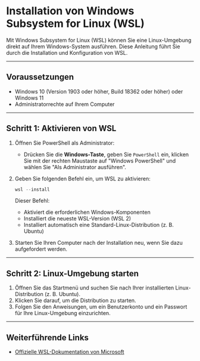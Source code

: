 # Installation von Windows Subsystem for Linux (WSL)

Mit Windows Subsystem for Linux (WSL) können Sie eine Linux-Umgebung direkt auf Ihrem Windows-System ausführen. Diese Anleitung führt Sie durch die Installation und Konfiguration von WSL.

---

## Voraussetzungen

- Windows 10 (Version 1903 oder höher, Build 18362 oder höher) oder Windows 11
- Administratorrechte auf Ihrem Computer

---

## Schritt 1: Aktivieren von WSL

1. Öffnen Sie PowerShell als Administrator:
    - Drücken Sie die **Windows-Taste**, geben Sie `PowerShell` ein, klicken Sie mit der rechten Maustaste auf "Windows PowerShell" und wählen Sie "Als Administrator ausführen".
2. Geben Sie folgenden Befehl ein, um WSL zu aktivieren:

   ```powershell
   wsl --install
   ```

   Dieser Befehl:
   - Aktiviert die erforderlichen Windows-Komponenten
   - Installiert die neueste WSL-Version (WSL 2)
   - Installiert automatisch eine Standard-Linux-Distribution (z. B. Ubuntu)

3. Starten Sie Ihren Computer nach der Installation neu, wenn Sie dazu aufgefordert werden.

--- 

## Schritt 2: Linux-Umgebung starten


1. Öffnen Sie das Startmenü und suchen Sie nach Ihrer installierten Linux-Distribution (z. B. Ubuntu).
2. Klicken Sie darauf, um die Distribution zu starten.
3. Folgen Sie den Anweisungen, um ein Benutzerkonto und ein Passwort für Ihre Linux-Umgebung einzurichten.

---

## Weiterführende Links

- [Offizielle WSL-Dokumentation von Microsoft](https://learn.microsoft.com/windows/wsl/)
